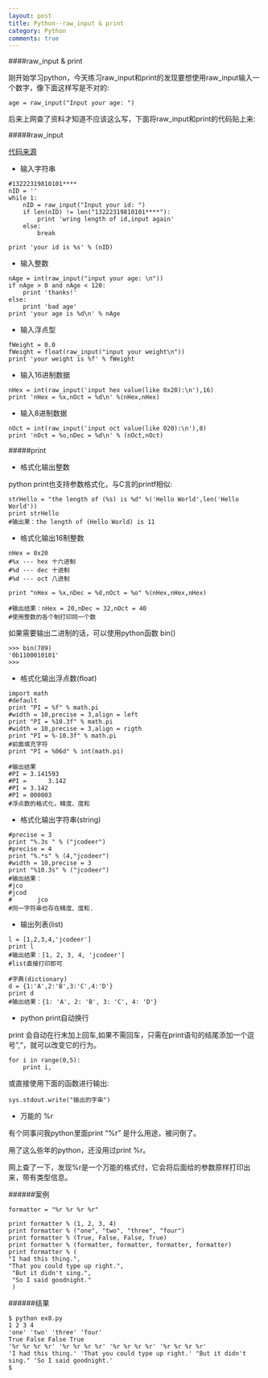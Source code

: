 ```yaml
---
layout: post
title: Python--raw_input & print
category: Python
comments: true
---
```


####raw_input & print

刚开始学习python，今天练习raw_input和print的发现要想使用raw_input输入一个数字，像下面这样写是不对的:

	age = raw_input("Input your age: ")

后来上网查了资料才知道不应该这么写，下面将raw_input和print的代码贴上来:

#####raw_input

[代码来源](http://www.pythonclub.org/python-basic/raw-input)
- 输入字符串

```
#13222319810101****
nID = ''
while 1:
    nID = raw_input("Input your id: ")
    if len(nID) != len("13222319810101****"):
        print 'wring length of id,input again'
    else:
        break

print 'your id is %s' % (nID)
```

- 输入整数

```
nAge = int(raw_input("input your age: \n"))
if nAge > 0 and nAge < 120:
    print 'thanks!'
else:
    print 'bad age'
print 'your age is %d\n' % nAge
```

- 输入浮点型

```
fWeight = 0.0
fWeight = float(raw_input("input your weight\n"))
print 'your weight is %f' % fWeight
```

- 输入16进制数据

```
nHex = int(raw_input('input hex value(like 0x20):\n'),16)
print 'nHex = %x,nOct = %d\n' %(nHex,nHex)
```

- 输入8进制数据

```
nOct = int(raw_input('input oct value(like 020):\n'),8)
print 'nOct = %o,nDec = %d\n' % (nOct,nOct)
```

#####print

- 格式化输出整数

python print也支持参数格式化，与C言的printf相似:

```
strHello = "the length of (%s) is %d" %('Hello World',len('Hello World'))
print strHello
#输出果：the length of (Hello World) is 11
```

- 格式化输出16制整数

```
nHex = 0x20
#%x --- hex 十六进制
#%d --- dec 十进制
#%d --- oct 八进制

print "nHex = %x,nDec = %d,nOct = %o" %(nHex,nHex,nHex)

#输出结果：nHex = 20,nDec = 32,nOct = 40
#使用整数的各个制打印同一个数
```

如果需要输出二进制的话，可以使用python函数 bin()

```
>>> bin(789)
'0b1100010101'
>>>
```

- 格式化输出浮点数(float)

```
import math
#default
print "PI = %f" % math.pi
#width = 10,precise = 3,align = left
print "PI = %10.3f" % math.pi
#width = 10,precise = 3,align = rigth
print "PI = %-10.3f" % math.pi
#前面填充字符
print "PI = %06d" % int(math.pi)
 
#输出结果
#PI = 3.141593
#PI =      3.142
#PI = 3.142
#PI = 000003
#浮点数的格式化，精度、度和
```

- 格式化输出字符串(string)

```
#precise = 3
print "%.3s " % ("jcodeer")
#precise = 4
print "%.*s" % (4,"jcodeer")
#width = 10,precise = 3
print "%10.3s" % ("jcodeer")
#输出结果：
#jco
#jcod
#       jco
#同一字符串也存在精度、度和.
```

- 输出列表(list)

```
l = [1,2,3,4,'jcodeer']
print l
#输出结果：[1, 2, 3, 4, 'jcodeer']
#list直接打印即可

#字典(dictionary)
d = {1:'A',2:'B',3:'C',4:'D'}
print d
#输出结果：{1: 'A', 2: 'B', 3: 'C', 4: 'D'}
```

- python print自动换行

print 会自动在行末加上回车,如果不需回车，只需在print语句的结尾添加一个逗号”,“，就可以改变它的行为。

```
for i in range(0,5):
    print i,
```

或直接使用下面的函数进行输出:

```
sys.stdout.write("输出的字串")
```

- 万能的 %r



有个同事问我python里面print ”%r” 是什么用途，被问倒了。

用了这么些年的python，还没用过print %r。

网上查了一下，发现%r是一个万能的格式付，它会将后面给的参数原样打印出来，带有类型信息。

######案例

```
formatter = "%r %r %r %r"

print formatter % (1, 2, 3, 4)
print formatter % ("one", "two", "three", "four")
print formatter % (True, False, False, True)
print formatter % (formatter, formatter, formatter, formatter)
print formatter % (
"I had this thing.",
"That you could type up right.",
 "But it didn't sing.",
 "So I said goodnight."
 )
```

######结果

```
$ python ex8.py
1 2 3 4
'one' 'two' 'three' 'four'
True False False True
'%r %r %r %r' '%r %r %r %r' '%r %r %r %r' '%r %r %r %r'
'I had this thing.' 'That you could type up right.' "But it didn't sing." 'So I said goodnight.'
$
```